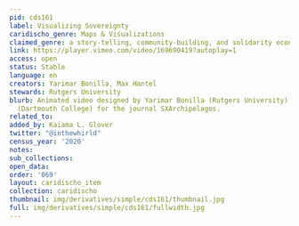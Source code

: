 ```yaml
---
pid: cds161
label: Visualizing Sovereignty
caridischo_genre: Maps & Visualizations
claimed_genre: a story-telling, community-building, and solidarity economy project
link: https://player.vimeo.com/video/169690419?autoplay=1
access: open
status: Stable
language: en
creators: Yarimar Bonilla, Max Hantel
stewards: Rutgers University
blurb: Animated video designed by Yarimar Bonilla (Rutgers University) and Max Hantel
  (Dartmouth College) for the journal SXArchipelagos.
related_to:
added_by: Kaiama L. Glover
twitter: "@inthewhirld"
census_year: '2020'
notes:
sub_collections:
open_data:
order: '069'
layout: caridischo_item
collection: caridischo
thumbnail: img/derivatives/simple/cds161/thumbnail.jpg
full: img/derivatives/simple/cds161/fullwidth.jpg
---
```

